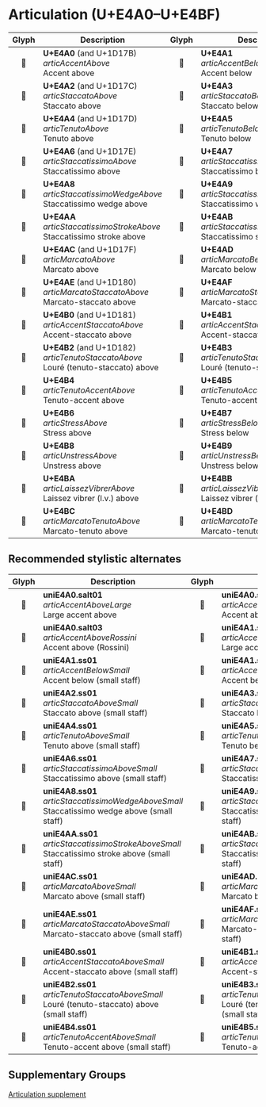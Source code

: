 Articulation (U+E4A0–U+E4BF)
============================

| **Glyph** | **Description** | **Glyph** | **Description**
| :-------: | --------------- | :-------: | ---------------
|<span class="bravura_large">&#xe4a0;</span> | **U+E4A0** (and U+1D17B)<br/>*articAccentAbove*<br/>Accent above | <span class="bravura_large">&#xe4a1;</span> | **U+E4A1**<br/>*articAccentBelow*<br/>Accent below
|<span class="bravura_large">&#xe4a2;</span> | **U+E4A2** (and U+1D17C)<br/>*articStaccatoAbove*<br/>Staccato above | <span class="bravura_large">&#xe4a3;</span> | **U+E4A3**<br/>*articStaccatoBelow*<br/>Staccato below
|<span class="bravura_large">&#xe4a4;</span> | **U+E4A4** (and U+1D17D)<br/>*articTenutoAbove*<br/>Tenuto above | <span class="bravura_large">&#xe4a5;</span> | **U+E4A5**<br/>*articTenutoBelow*<br/>Tenuto below
|<span class="bravura_large">&#xe4a6;</span> | **U+E4A6** (and U+1D17E)<br/>*articStaccatissimoAbove*<br/>Staccatissimo above | <span class="bravura_large">&#xe4a7;</span> | **U+E4A7**<br/>*articStaccatissimoBelow*<br/>Staccatissimo below
|<span class="bravura_large">&#xe4a8;</span> | **U+E4A8**<br/>*articStaccatissimoWedgeAbove*<br/>Staccatissimo wedge above | <span class="bravura_large">&#xe4a9;</span> | **U+E4A9**<br/>*articStaccatissimoWedgeBelow*<br/>Staccatissimo wedge below
|<span class="bravura_large">&#xe4aa;</span> | **U+E4AA**<br/>*articStaccatissimoStrokeAbove*<br/>Staccatissimo stroke above | <span class="bravura_large">&#xe4ab;</span> | **U+E4AB**<br/>*articStaccatissimoStrokeBelow*<br/>Staccatissimo stroke below
|<span class="bravura_large">&#xe4ac;</span> | **U+E4AC** (and U+1D17F)<br/>*articMarcatoAbove*<br/>Marcato above | <span class="bravura_large">&#xe4ad;</span> | **U+E4AD**<br/>*articMarcatoBelow*<br/>Marcato below
|<span class="bravura_large">&#xe4ae;</span> | **U+E4AE** (and U+1D180)<br/>*articMarcatoStaccatoAbove*<br/>Marcato-staccato above | <span class="bravura_large">&#xe4af;</span> | **U+E4AF**<br/>*articMarcatoStaccatoBelow*<br/>Marcato-staccato below
|<span class="bravura_large">&#xe4b0;</span> | **U+E4B0** (and U+1D181)<br/>*articAccentStaccatoAbove*<br/>Accent-staccato above | <span class="bravura_large">&#xe4b1;</span> | **U+E4B1**<br/>*articAccentStaccatoBelow*<br/>Accent-staccato below
|<span class="bravura_large">&#xe4b2;</span> | **U+E4B2** (and U+1D182)<br/>*articTenutoStaccatoAbove*<br/>Louré (tenuto-staccato) above | <span class="bravura_large">&#xe4b3;</span> | **U+E4B3**<br/>*articTenutoStaccatoBelow*<br/>Louré (tenuto-staccato) below
|<span class="bravura_large">&#xe4b4;</span> | **U+E4B4**<br/>*articTenutoAccentAbove*<br/>Tenuto-accent above | <span class="bravura_large">&#xe4b5;</span> | **U+E4B5**<br/>*articTenutoAccentBelow*<br/>Tenuto-accent below
|<span class="bravura_large">&#xe4b6;</span> | **U+E4B6**<br/>*articStressAbove*<br/>Stress above | <span class="bravura_large">&#xe4b7;</span> | **U+E4B7**<br/>*articStressBelow*<br/>Stress below
|<span class="bravura_large">&#xe4b8;</span> | **U+E4B8**<br/>*articUnstressAbove*<br/>Unstress above | <span class="bravura_large">&#xe4b9;</span> | **U+E4B9**<br/>*articUnstressBelow*<br/>Unstress below
|<span class="bravura_large">&#xe4ba;</span> | **U+E4BA**<br/>*articLaissezVibrerAbove*<br/>Laissez vibrer (l.v.) above | <span class="bravura_large">&#xe4bb;</span> | **U+E4BB**<br/>*articLaissezVibrerBelow*<br/>Laissez vibrer (l.v.) below
|<span class="bravura_large">&#xe4bc;</span> | **U+E4BC**<br/>*articMarcatoTenutoAbove*<br/>Marcato-tenuto above | <span class="bravura_large">&#xe4bd;</span> | **U+E4BD**<br/>*articMarcatoTenutoBelow*<br/>Marcato-tenuto below

Recommended stylistic alternates
--------------------------------
| **Glyph** | **Description** | **Glyph** | **Description**
| :-------: | --------------- | :-------: | ---------------
|<span class="bravura_large">&#xf42a;</span> | **uniE4A0.salt01**<br/>*articAccentAboveLarge*<br/>Large accent above | <span class="bravura_large">&#xf475;</span> | **uniE4A0.ss01**<br/>*articAccentAboveSmall*<br/>Accent above (small staff)
|<span class="bravura_large">&#xf532;</span> | **uniE4A0.salt03**<br/>*articAccentAboveRossini*<br/>Accent above (Rossini) | <span class="bravura_large">&#xf42b;</span> | **uniE4A1.salt01**<br/>*articAccentBelowLarge*<br/>Large accent below
|<span class="bravura_large">&#xf476;</span> | **uniE4A1.ss01**<br/>*articAccentBelowSmall*<br/>Accent below (small staff) | <span class="bravura_large">&#xf533;</span> | **uniE4A1.salt03**<br/>*articAccentBelowRossini*<br/>Accent below (Rossini)
|<span class="bravura_large">&#xf477;</span> | **uniE4A2.ss01**<br/>*articStaccatoAboveSmall*<br/>Staccato above (small staff) | <span class="bravura_large">&#xf478;</span> | **uniE4A3.ss01**<br/>*articStaccatoBelowSmall*<br/>Staccato below (small staff)
|<span class="bravura_large">&#xf479;</span> | **uniE4A4.ss01**<br/>*articTenutoAboveSmall*<br/>Tenuto above (small staff) | <span class="bravura_large">&#xf47a;</span> | **uniE4A5.ss01**<br/>*articTenutoBelowSmall*<br/>Tenuto below (small staff)
|<span class="bravura_large">&#xf47b;</span> | **uniE4A6.ss01**<br/>*articStaccatissimoAboveSmall*<br/>Staccatissimo above (small staff) | <span class="bravura_large">&#xf47c;</span> | **uniE4A7.ss01**<br/>*articStaccatissimoBelowSmall*<br/>Staccatissimo below (small staff)
|<span class="bravura_large">&#xf47d;</span> | **uniE4A8.ss01**<br/>*articStaccatissimoWedgeAboveSmall*<br/>Staccatissimo wedge above (small staff) | <span class="bravura_large">&#xf47e;</span> | **uniE4A9.ss01**<br/>*articStaccatissimoWedgeBelowSmall*<br/>Staccatissimo wedge below (small staff)
|<span class="bravura_large">&#xf47f;</span> | **uniE4AA.ss01**<br/>*articStaccatissimoStrokeAboveSmall*<br/>Staccatissimo stroke above (small staff) | <span class="bravura_large">&#xf480;</span> | **uniE4AB.ss01**<br/>*articStaccatissimoStrokeBelowSmall*<br/>Staccatissimo stroke below (small staff)
|<span class="bravura_large">&#xf481;</span> | **uniE4AC.ss01**<br/>*articMarcatoAboveSmall*<br/>Marcato above (small staff) | <span class="bravura_large">&#xf482;</span> | **uniE4AD.ss01**<br/>*articMarcatoBelowSmall*<br/>Marcato below (small staff)
|<span class="bravura_large">&#xf483;</span> | **uniE4AE.ss01**<br/>*articMarcatoStaccatoAboveSmall*<br/>Marcato-staccato above (small staff) | <span class="bravura_large">&#xf484;</span> | **uniE4AF.ss01**<br/>*articMarcatoStaccatoBelowSmall*<br/>Marcato-staccato below (small staff)
|<span class="bravura_large">&#xf485;</span> | **uniE4B0.ss01**<br/>*articAccentStaccatoAboveSmall*<br/>Accent-staccato above (small staff) | <span class="bravura_large">&#xf486;</span> | **uniE4B1.ss01**<br/>*articAccentStaccatoBelowSmall*<br/>Accent-staccato below (small staff)
|<span class="bravura_large">&#xf487;</span> | **uniE4B2.ss01**<br/>*articTenutoStaccatoAboveSmall*<br/>Louré (tenuto-staccato) above (small staff) | <span class="bravura_large">&#xf488;</span> | **uniE4B3.ss01**<br/>*articTenutoStaccatoBelowSmall*<br/>Louré (tenuto-staccato) below (small staff)
|<span class="bravura_large">&#xf489;</span> | **uniE4B4.ss01**<br/>*articTenutoAccentAboveSmall*<br/>Tenuto-accent above (small staff) | <span class="bravura_large">&#xf48a;</span> | **uniE4B5.ss01**<br/>*articTenutoAccentBelowSmall*<br/>Tenuto-accent below (small staff)

Supplementary Groups
---------------------
[Articulation supplement](articulation-supplement.md)